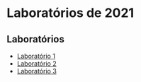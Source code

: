 # Laboratórios de 2021

## Laboratórios

* [Laboratório 1](01-api/)
* [Laboratório 2](02-logico/)
* [Laboratório 3](03-sql/)
